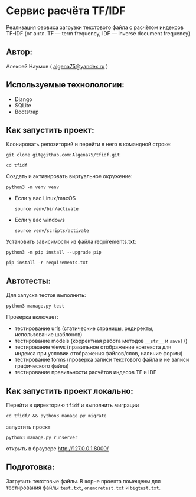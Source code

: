 # Сервис расчёта TF/IDF
Реализация сервиса загрузки текстового файла с расчётом индексов TF-IDF (от англ. TF — term frequency, IDF — inverse document frequency)
## Автор:
Алексей Наумов ( algena75@yandex.ru )
## Используемые технолологии:
* Django
* SQLite
* Bootstrap

## Как запустить проект:
Клонировать репозиторий и перейти в него в командной строке:


```
git clone git@github.com:Algena75/tfidf.git
```

```
cd tfidf
```

Cоздать и активировать виртуальное окружение:

```
python3 -m venv venv
```

* Если у вас Linux/macOS

    ```
    source venv/bin/activate
    ```

* Если у вас windows

    ```
    source venv/scripts/activate
    ```

Установить зависимости из файла requirements.txt:

```
python3 -m pip install --upgrade pip
```

```
pip install -r requirements.txt
```
## Автотесты:
Для запуска тестов выполнить: 
```
python3 manage.py test
```
Проверка включает:
- тестирование urls (статические страницы, редиректы, использование шаблонов)
- тестирование models (корректная работа методов `__str__` и `save()`)
- тестирование views (правильное отображение контекста для индекса при условии отображения файлов/слов, наличие формы)
- тестирование forms (проверка записи текстового файла и не записи графического файла)
- тестирование правильности расчётов индесов TF и IDF
## Как запустить проект локально:
Перейти в директорию `tfidf` и выполнить миграции
```
cd tfidf/ && python3 manage.py migrate
```
запустить проект
```
python3 manage.py runserver
```
открыть в браузере http://127.0.0.1:8000/
## Подготовка:
Загрузить текстовые файлы.  В корне проекта помещены для тестирования файлы `test.txt`, `onemoretest.txt` и `bigtest.txt`.
